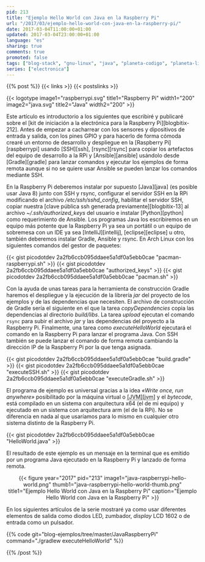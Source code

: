 ```yaml
---
pid: 213
title: "Ejemplo Hello World con Java en la Raspberry Pi"
url: "/2017/03/ejemplo-hello-world-con-java-en-la-raspberry-pi/"
date: 2017-03-04T11:00:00+01:00
updated: 2017-03-04T23:00:00+01:00
language: "es"
sharing: true
comments: true
promoted: false
tags: ["blog-stack", "gnu-linux", "java", "planeta-codigo", "planeta-linux", "programacion"]
series: ["electronica"]
---
```


{{% post %}}
{{< links >}}
{{< postslinks >}}

{{< logotype image1="raspberrypi.svg" title1="Raspberry Pi" width1="200" image2="java.svg" title2="Java" width2="200" >}}

Este artículo es introductorio a los siguientes que escribiré y publicaré sobre el [kit de iniciación a la electrónica para la Raspberry Pi][blogbitix-212]. Antes de empezar a cacharrear con los sensores y dipositivos de entrada y salida, con los pines GPIO y para hacerlo de forma cómoda crearé un entorno de desarrollo y despliegue en la [Raspberry Pi][raspberrypi] usando [SSH][ssh], [rsync][rsync] para copiar los artefactos del equipo de desarrollo a la RPi y [Ansible][ansible] usándolo desde [Gradle][gradle] para lanzar comandos y ejecutar los ejemplos de forma remota aunque si no se quiere usar Ansible se pueden lanzar los comandos mediante SSH.

En la Raspberry Pi deberemos instalar por supuesto [Java][java] (es posible usar Java 8) junto con SSH y rsync, configurar el servidor SSH en la RPi modificando el archivo _/etc/ssh/sshd\_config_, habilitar el servidor SSH, copiar nuestra [clave pública ssh generada previamente][blogbitix-13] al archivo _~/.ssh/authorized\_keys_ del usuario e instalar [Python][python] como requerimiento de Ansible. Los programas Java los escribiremos en un equipo más potente que la Raspberry Pi ya sea un portátil o un equipo de sobremesa con un IDE ya sea [IntelliJ][intellij], [eclipse][eclipse] u otro, también deberemos instalar Gradle, Ansible y rsync. En Arch Linux con los siguientes comandos del gestor de paquetes:

{{< gist picodotdev 2a2fb6ccb095ddaee5a1df0a5ebb0cae "pacman-raspberrypi.sh" >}}
{{< gist picodotdev 2a2fb6ccb095ddaee5a1df0a5ebb0cae "authorized_keys" >}}
{{< gist picodotdev 2a2fb6ccb095ddaee5a1df0a5ebb0cae "pacman.sh" >}}

Con la ayuda de unas tareas para la herramienta de construcción Gradle haremos el despliegue y la ejecución de la librería _jar_ del proyecto de los ejemplos y de las dependencias que necesiten. El archivo de construcción de Gradle sería el siguiente en el que la tarea _copyDependencies_ copia las dependencias al directorio _build/libs_. La tarea _upload_ ejecutan el comando <code>rsync</code> para subir el archivo _jar_ y las dependencias del proyecto a la Raspberry Pi. Finalmente, una tarea como _executeHelloWorld_ ejecutará el comando en la Raspberry Pi para lanzar el programa Java. Con SSH también se puede lanzar el comando de forma remota cambiando la dirección IP de la Raspberry Pi por la que tenga asignada.

{{< gist picodotdev 2a2fb6ccb095ddaee5a1df0a5ebb0cae "build.gradle" >}}
{{< gist picodotdev 2a2fb6ccb095ddaee5a1df0a5ebb0cae "executeSSH.sh" >}}
{{< gist picodotdev 2a2fb6ccb095ddaee5a1df0a5ebb0cae "executeGradle.sh" >}}

El programa de ejemplo es universal gracias a la idea _«Write once, run anywhere»_ posibilitado por la máquina virtual o <abbr title="Java Virtual Machine">[JVM][jvm]</abbr> y el _bytecode_, está compilado en un sistema con arquitectura x64 (el de mi equipo) y ejecutado en un sistema con arquitectura arm (el de la RPi). No se diferencia en nada al que usaríamos para lo mismo en cualquier otro sistema distinto de la Raspberry Pi.

{{< gist picodotdev 2a2fb6ccb095ddaee5a1df0a5ebb0cae "HelloWorld.java" >}}

El resultado de este ejemplo es un mensaje en la terminal que es emitido por un programa Java ejecutado en la Raspberry Pi y lanzado de forma remota.

<div class="media" style="text-align: center;">
    {{< figure year="2017" pid="213"
        image1="java-raspberrypi-hello-world.png" thumb1="java-raspberrypi-hello-world-thumb.png" title1="Ejemplo Hello World con Java en la Raspberry Pi"
        caption="Ejemplo Hello World con Java en la Raspberry Pi" >}}
</div>

En los siguientes artículos de la serie mostraré ya como usar diferentes elementos de salida como diodos LED, zumbador, _display_ LCD 1602 o de entrada como un pulsador.

{{% code git="blog-ejemplos/tree/master/JavaRaspberryPi" command="./gradlew executeHelloWorld" %}}

{{% /post %}}
